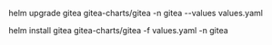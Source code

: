  helm upgrade gitea gitea-charts/gitea -n gitea --values values.yaml

 helm install gitea gitea-charts/gitea -f values.yaml -n gitea